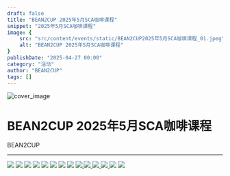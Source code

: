```yaml
---
draft: false
title: "BEAN2CUP 2025年5月SCA咖啡课程"
snippet: "2025年5月SCA咖啡课程"
image: {
    src: "src/content/events/static/BEAN2CUP2025年5月SCA咖啡课程_01.jpeg",
    alt: "BEAN2CUP 2025年5月SCA咖啡课程"
}
publishDate: "2025-04-27 00:00"
category: "活动"
author: "BEAN2CUP"
tags: []
---
```


![cover_image](./static/BEAN2CUP2025年5月SCA咖啡课程_01.jpeg)

#  BEAN2CUP 2025年5月SCA咖啡课程

BEAN2CUP

__ _ _ _ _

![](./static/BEAN2CUP2025年5月SCA咖啡课程_02.jpeg)
![](./static/BEAN2CUP2025年5月SCA咖啡课程_03.jpeg)
![](./static/BEAN2CUP2025年5月SCA咖啡课程_04.jpeg)
![](./static/BEAN2CUP2025年5月SCA咖啡课程_05.jpeg)
![](./static/BEAN2CUP2025年5月SCA咖啡课程_06.jpeg)
![](./static/BEAN2CUP2025年5月SCA咖啡课程_07.jpeg)
![](./static/BEAN2CUP2025年5月SCA咖啡课程_08.jpeg)
![](./static/BEAN2CUP2025年5月SCA咖啡课程_09.jpeg)
[
![](./static/BEAN2CUP2025年5月SCA咖啡课程_10.jpeg)
](https://mp.weixin.qq.com/s?__biz=MzAwNTYzODcxMg==&mid=2651361216&idx=2&sn=eb11e236097c59a875aa82a156a02797&scene=21#wechat_redirect)
[
![](./static/BEAN2CUP2025年5月SCA咖啡课程_11.jpeg)
](https://mp.weixin.qq.com/s?__biz=MzAwNTYzODcxMg==&mid=2651361216&idx=1&sn=9f46a6ce9e64b59967e771609384d2bb&scene=21#wechat_redirect)
[
![](./static/BEAN2CUP2025年5月SCA咖啡课程_12.jpeg)
](https://mp.weixin.qq.com/s?__biz=MzAwNTYzODcxMg==&mid=2651361216&idx=3&sn=90f3b379960dc3064bec4d38f60ff141&scene=21#wechat_redirect)
[
![](./static/BEAN2CUP2025年5月SCA咖啡课程_13.jpeg)
](https://mp.weixin.qq.com/s?__biz=MzAwNTYzODcxMg==&mid=2651361216&idx=4&sn=75359121b91e797293cfb44bb2695fdb&scene=21#wechat_redirect)
![](./static/BEAN2CUP2025年5月SCA咖啡课程_14.jpeg)
![](./static/BEAN2CUP2025年5月SCA咖啡课程_15.jpeg)

